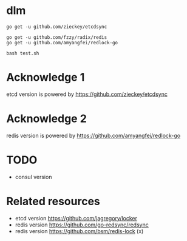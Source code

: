 # dlm

```
go get -u github.com/zieckey/etcdsync

go get -u github.com/fzzy/radix/redis
go get -u github.com/amyangfei/redlock-go

bash test.sh
```

# Acknowledge 1

etcd version is powered by https://github.com/zieckey/etcdsync

# Acknowledge 2

redis version is powered by https://github.com/amyangfei/redlock-go

# TODO

* consul version

# Related resources

* etcd version https://github.com/jagregory/locker
* redis version https://github.com/go-redsync/redsync
* redis version https://github.com/bsm/redis-lock (x)
